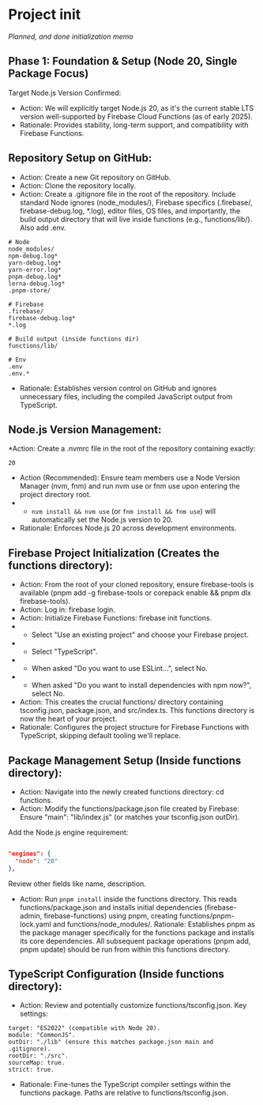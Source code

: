 # Project init

*Planned, and done initialization memo*

## Phase 1: Foundation & Setup (Node 20, Single Package Focus)

Target Node.js Version Confirmed:
* Action: We will explicitly target Node.js 20, as it's the current stable LTS version well-supported by Firebase Cloud Functions (as of early 2025).
* Rationale: Provides stability, long-term support, and compatibility with Firebase Functions.

## Repository Setup on GitHub:

* Action: Create a new Git repository on GitHub.
* Action: Clone the repository locally.
* Action: Create a .gitignore file in the root of the repository. Include standard Node ignores (node_modules/), Firebase specifics (.firebase/, firebase-debug.log, *.log), editor files, OS files, and importantly, the build output directory that will live inside functions (e.g., functions/lib/). Also add .env.
```env
# Node
node_modules/
npm-debug.log*
yarn-debug.log*
yarn-error.log*
pnpm-debug.log*
lerna-debug.log*
.pnpm-store/

# Firebase
.firebase/
firebase-debug.log*
*.log

# Build output (inside functions dir)
functions/lib/

# Env
.env
.env.*

```
* Rationale: Establishes version control on GitHub and ignores unnecessary files, including the compiled JavaScript output from TypeScript.

##  Node.js Version Management:

*Action: Create a .nvmrc file in the root of the repository containing exactly:
```
20
```
* Action (Recommended): Ensure team members use a Node Version Manager (nvm, fnm) and run nvm use or fnm use upon entering the project directory root.
* * `nvm install && nvm use` (or `fnm install && fnm use`) will automatically set the Node.js version to 20.
* Rationale: Enforces Node.js 20 across development environments.

## Firebase Project Initialization (Creates the functions directory):

* Action: From the root of your cloned repository, ensure firebase-tools is available (pnpm add -g firebase-tools or corepack enable && pnpm dlx firebase-tools).
* Action: Log in: firebase login.
* Action: Initialize Firebase Functions: firebase init functions.
* * Select "Use an existing project" and choose your Firebase project.
* * Select "TypeScript".
* * When asked "Do you want to use ESLint...", select No.
* * When asked "Do you want to install dependencies with npm now?", select No.
* Action: This creates the crucial functions/ directory containing tsconfig.json, package.json, and src/index.ts. This functions directory is now the heart of your project.
* Rationale: Configures the project structure for Firebase Functions with TypeScript, skipping default tooling we'll replace.

## Package Management Setup (Inside functions directory):

* Action: Navigate into the newly created functions directory: cd functions.
* Action: Modify the functions/package.json file created by Firebase:
Ensure "main": "lib/index.js" (or matches your tsconfig.json outDir).

Add the Node.js engine requirement:
```JSON

"engines": {
  "node": "20"
},
```

Review other fields like name, description.

* Action: Run `pnpm install` inside the functions directory. This reads functions/package.json and installs initial dependencies (firebase-admin, firebase-functions) using pnpm, creating functions/pnpm-lock.yaml and functions/node_modules/.
Rationale: Establishes pnpm as the package manager specifically for the functions package and installs its core dependencies. All subsequent package operations (pnpm add, pnpm update) should be run from within this functions directory.

## TypeScript Configuration (Inside functions directory):

* Action: Review and potentially customize functions/tsconfig.json. Key settings:
```
target: "ES2022" (compatible with Node 20).
module: "CommonJS".
outDir: "./lib" (ensure this matches package.json main and .gitignore).
rootDir: "./src".
sourceMap: true.
strict: true.
```
* Rationale: Fine-tunes the TypeScript compiler settings within the functions package. Paths are relative to functions/tsconfig.json.